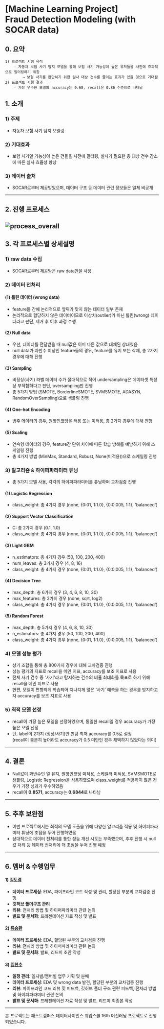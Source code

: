 [Machine Learning Project]  
Fraud Detection Modeling (with SOCAR data)
=========================
## 0. 요약
```
1) 프로젝트 시행 목적
    - 자동차 보험 사기 탐지 모델을 통해 보험 사기 가능성이 높은 유저들을 사전에 효과적으로 필터링하기 위함    
        → 보험 사기를 판단하기 위한 실사 대상 건수를 줄이는 효과가 있을 것으로 기대됨
2) 프로젝트 시행 결과
    - 가장 우수한 모델의 accuracy는 0.68, recall은 0.86 수준으로 나타남
```

## 1. 소개
### 1) 주제
* 자동차 보험 사기 탐지 모델링
### 2) 기대효과
* 보험 사기일 가능성이 높은 건들을 사전에 필터링, 실사가 필요한 총 대상 건수 감소에 따른 실사 효율성 향상
### 3) 데이터 출처
* SOCAR로부터 제공받았으며, 데이터 구조 등 데이터 관련 정보들은 일체 비공개    
----

## 2. 진행 프로세스
![process_overall](https://user-images.githubusercontent.com/78459305/117934187-5a0b5080-b33d-11eb-8b37-91f8622102b9.png)
----

## 3. 각 프로세스별 상세설명
### 1) raw data 수집
* SOCAR로부터 제공받은 raw data만을 사용


### 2) 데이터 전처리 
#### (1) 틀린 데이터 (wrong data)
- feature들 간에 논리적으로 앞뒤가 맞지 않는 데이터 일부 존재
- 논리적으로 합당하지 않은 데이터이므로 이상치(outlier)가 아닌 틀린(wrong) 데이터라고 판단, 제거 후 이후 과정 수행
#### (2) Null data
- 우선, 데이터를 전달받을 때 null값은 이미 다른 값으로 대체된 상태였음
- null data가 과반수 이상인 feature들의 경우, feature를 유지 또는 삭제, 총 2가지 경우에 대해 진행
#### (3) Sampling
- 비정상(사기) 라벨 데이터 수가 절대적으로 적어 undersampling은 데이터셋 특성 상 부적합하다고 판단, oversampling만 진행
- 총 5가지 방법 (SMOTE, BorderlineSMOTE, SVMSMOTE, ADASYN, RandomOverSampling)으로 샘플링 진행
#### (4) One-hot Encoding
- 범주 데이터의 경우, 원핫인코딩을 적용 또는 미적용, 총 2가지 경우에 대해 진행
#### (5) Scaling
- 연속형 데이터의 경우, feature간 단위 차이에 따른 학습 방해를 예방하기 위해 스케일링 진행
- 총 4가지 방법 (MinMax, Standard, Robust, None(미적용))으로 스케일링 진행  


### 3) 알고리즘 & 하이퍼파라미터 튜닝
- 총 5가지 모델 사용, 각각의 하이퍼파라미터를 튜닝하며 교차검증 진행
#### (1) Logistic Regression
- class_weight: 총 4가지 경우 (none, {0:01, 1:1.0}, {0:0.005, 1:1}, 'balanced')
#### (2) Support Vector Classification
- C: 총 2가지 경우 (0.1, 1.0)
- class_weight: 총 4가지 경우 (none, {0:01, 1:1.0}, {0:0.005, 1:1}, 'balanced')
#### (3) Light GBM
- n_estimators: 총 4가지 경우 (50, 100, 200, 400) 
- num_leaves: 총 3가지 경우 (4, 8, 16) 
- class_weight: 총 4가지 경우 (none, {0:01, 1:1.0}, {0:0.005, 1:1}, 'balanced') 
#### (4) Decision Tree
- max_depth: 총 6가지 경우 (3, 4, 6, 8, 10, 30) 
- max_features: 총 3가지 경우 (none, sqrt, log2)
- class_weight: 총 4가지 경우 (none, {0:01, 1:1.0}, {0:0.005, 1:1}, 'balanced')
#### (5) Random Forest
- max_depth: 총 5가지 경우 (4, 6, 8, 10, 30)
- n_estimators: 총 4가지 경우 (50, 100, 200, 400)
- class_weight: 총 4가지 경우 (none, {0:01, 1:1.0}, {0:0.005, 1:1}, 'balanced')


### 4) 모델 성능 평가
- 상기 조합을 통해 총 800가지 경우에 대해 교차검증 진행 
- 성능 평가의 지표로 recall을 메인 지표, accuracy를 보조 지표로 사용
- 전체 사기 건수 중 '사기'라고 탐지하는 건수의 비율 최대화를 목표로 하기 위해 recall을 메인 지표로 사용
- 한편, 모델이 편향되게 학습되어 지나치게 많은 '사기' 예측을 하는 경우를 방지하고자 accuracy를 보조 지표로 사용


### 5) 최적 모델 선정
- recall이 가장 높은 모델을 선정하였으며, 동일한 recall일 경우 accuracy가 가장 높은 모델 선정
- 단, label이 2가지 (정상/사기)인 만큼 최저 accuracy를 0.5로 설정  
  (recall이 충분히 높더라도 accuracy가 0.5 미만인 경우 채택하지 않았다는 의미)
----

## 4. 결론
- Null값이 과반수인 열 유지, 원핫인코딩 미적용, 스케일러 미적용, SVMSMOTE로 샘플링, Logistic Regression을 사용하였으며 class_weight를 적용하지 않은 경우가 가장 성과가 우수하였음
- recall이 **0.8571**, accuracy는 **0.6844**로 나타남
----

## 5. 추후 보완점
- 이번 프로젝트에서는 최적의 모델 도출을 위해 다양한 알고리즘 적용 및 하이퍼파라미터 튜닝에 초점을 두어 진행하였음
- 상대적으로 데이터 전처리를 통한 성능 개선 시도는 부족했으며, 추후 진행 시 null값 처리 등 데이터 전처리에 더 초점을 두어 진행 예정
----

## 6. 멤버 & 수행업무
#### 1) [김도겸](https://github.com/dockyum)
  * **데이터 프로세싱**: EDA, 파이프라인 코드 작성 및 관리, 할당된 부분의 교차검증 진행
  * **깃허브 폴더구조 관리**
  * **리뷰**: 전처리 방법 및 하이퍼파라미터 관련 논의
  * **발표 및 문서화**: 프레젠테이션 자료 작성 및 발표
#### 2) [류승환](https://github.com/ryuseunghwan1)
  * **데이터 프로세싱**: EDA, 할당된 부분의 교차검증 진행
  * **리뷰**: 전처리 방법 및 하이퍼파라미터 관련 논의
  * **발표 및 문서화**: 발표, 리드미 초안 작성
#### 3) [임현수](https://github.com/EbraLim/)
  * **일정 관리**: 일자별/멤버별 업무 기획 및 분배
  * **데이터 프로세싱**: EDA 및 wrong data 발견, 할당된 부분의 교차검증 진행
  * **리뷰**: 파이프라인 코드 리뷰 및 피드백, 깃허브 폴더 구조 관련 피드백, 전처리 방법 및 하이퍼파라미터 관련 논의
  * **발표 및 문서화**: 프레젠테이션 자료 작성 및 발표, 리드미 최종본 작성
----

본 프로젝트는 패스트캠퍼스 데이터사이언스 취업스쿨 16th 머신러닝 프로젝트로 진행되었습니다.
